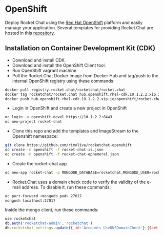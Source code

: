 # OpenShift

Deploy Rocket.Chat using the [Red Hat OpenShift](https://www.redhat.com/en/technologies/cloud-computing/openshift) platform and easily manage your application. Several templates for providing Rocket.Chat are hosted in this [repository](http://developers.redhat.com/).

## Installation on Container Development Kit (CDK)

* Download and install CDK.
* Download and install the OpenShift Client tool.
* Run OpenShift vagrant machine.
* Pull the Rocket.Chat Docker image from Docker Hub and tag/push to the internal OpenShift registry using these commands:

```bash
docker pull registry.rocket.chat/rocketchat/rocket.chat
docker tag rocketchat/rocket.chat hub.openshift.rhel-cdk.10.1.2.2.xip.io/openshift/rocket-chat
docker push hub.openshift.rhel-cdk.10.1.2.2.xip.io/openshift/rocket-chat
```

* Login in OpenShift and create a new project in OpenShift

```bash
oc login -u openshift-devel https://10.1.2.2:8443
oc new-project rocket-chat
```

* Clone this repo and add the templates and ImageStream to the Openshift namespace:

```bash
git clone https://github.com/rimolive/rocketchat-openshift
oc create -n openshift -f rocket-chat-is.json
oc create -n openshift -f rocket-chat-ephemeral.json
```

* Create the rocket-chat app

```bash
oc new-app rocket-chat -p MONGODB_DATABASE=rocketchat,MONGODB_USER=rocketchat-admin,MONGODB_PASS=rocketchat
```

* Rocket.Chat uses a domain check code to verify the validity of the e-mail address. To disable it, run these commands:

```bash
oc port-forward <mongodb_pod> 27017
mongosh localhost:27017
```

Inside the mongo client, run these commands:

```javascript
use rocketchat
db.auth('rocketchat-admin','rocketchat')
db.rocketchat_settings.update({_id:'Accounts_UseDNSDomainCheck'},{$set:{value:false}})
```
